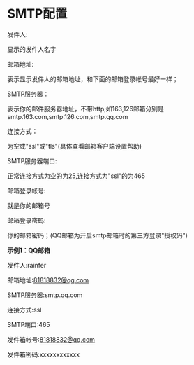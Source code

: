 # SMTP配置

发件人: 

显示的发件人名字

邮箱地址:

表示显示发件人的邮箱地址，和下面的邮箱登录帐号最好一样；

SMTP服务器：

表示你的邮件服务器地址，不带http;如163,126邮箱分别是smtp.163.com,smtp.126.com,smtp.qq.com

连接方式：

为空或"ssl"或"tls"(具体查看邮箱客户端设置帮助)

SMTP服务器端口:

正常连接方式为空的为25,连接方式为"ssl"的为465

邮箱登录帐号: 

就是你的邮箱号

邮箱登录密码: 

你的邮箱密码；(QQ邮箱为开启smtp邮箱时的第三方登录"授权码")


**示例1：QQ邮箱**

发件人:rainfer

邮箱地址:81818832@qq.com

SMTP服务器:smtp.qq.com

连接方式:ssl

SMTP端口:465

发件箱帐号:81818832@qq.com

发件箱密码:xxxxxxxxxxxx

